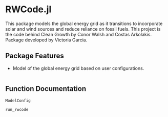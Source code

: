 # RWCode.jl

This package models the global energy grid as it transitions to incorporate solar and wind sources and reduce reliance on fossil fuels. This project is the code behind Clean Growth by Conor Walsh and Costas Arkolakis.
Package developed by Victoria Garcia.

## Package Features
- Model of the global energy grid based on user configurations.

```@contents
```

## Function Documentation
```@docs
ModelConfig
```

```@docs
run_rwcode
```
